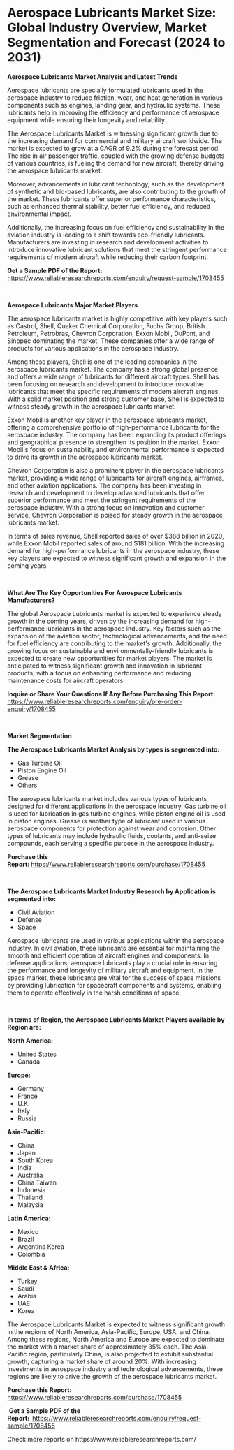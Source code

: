 <p><h1>Aerospace Lubricants Market Size: Global Industry Overview, Market Segmentation and Forecast (2024 to 2031)</h1></p><p><strong>Aerospace Lubricants Market Analysis and Latest Trends</strong></p>
<p><p>Aerospace lubricants are specially formulated lubricants used in the aerospace industry to reduce friction, wear, and heat generation in various components such as engines, landing gear, and hydraulic systems. These lubricants help in improving the efficiency and performance of aerospace equipment while ensuring their longevity and reliability.</p><p>The Aerospace Lubricants Market is witnessing significant growth due to the increasing demand for commercial and military aircraft worldwide. The market is expected to grow at a CAGR of 9.2% during the forecast period. The rise in air passenger traffic, coupled with the growing defense budgets of various countries, is fueling the demand for new aircraft, thereby driving the aerospace lubricants market.</p><p>Moreover, advancements in lubricant technology, such as the development of synthetic and bio-based lubricants, are also contributing to the growth of the market. These lubricants offer superior performance characteristics, such as enhanced thermal stability, better fuel efficiency, and reduced environmental impact.</p><p>Additionally, the increasing focus on fuel efficiency and sustainability in the aviation industry is leading to a shift towards eco-friendly lubricants. Manufacturers are investing in research and development activities to introduce innovative lubricant solutions that meet the stringent performance requirements of modern aircraft while reducing their carbon footprint.</p></p>
<p><strong>Get a Sample PDF of the Report:&nbsp;</strong> <a href="https://www.reliableresearchreports.com/enquiry/request-sample/1708455">https://www.reliableresearchreports.com/enquiry/request-sample/1708455</a></p>
<p>&nbsp;</p>
<p><strong>Aerospace Lubricants Major Market Players</strong></p>
<p><p>The aerospace lubricants market is highly competitive with key players such as Castrol, Shell, Quaker Chemical Corporation, Fuchs Group, British Petroleum, Petrobras, Chevron Corporation, Exxon Mobil, DuPont, and Sinopec dominating the market. These companies offer a wide range of products for various applications in the aerospace industry.</p><p>Among these players, Shell is one of the leading companies in the aerospace lubricants market. The company has a strong global presence and offers a wide range of lubricants for different aircraft types. Shell has been focusing on research and development to introduce innovative lubricants that meet the specific requirements of modern aircraft engines. With a solid market position and strong customer base, Shell is expected to witness steady growth in the aerospace lubricants market.</p><p>Exxon Mobil is another key player in the aerospace lubricants market, offering a comprehensive portfolio of high-performance lubricants for the aerospace industry. The company has been expanding its product offerings and geographical presence to strengthen its position in the market. Exxon Mobil's focus on sustainability and environmental performance is expected to drive its growth in the aerospace lubricants market.</p><p>Chevron Corporation is also a prominent player in the aerospace lubricants market, providing a wide range of lubricants for aircraft engines, airframes, and other aviation applications. The company has been investing in research and development to develop advanced lubricants that offer superior performance and meet the stringent requirements of the aerospace industry. With a strong focus on innovation and customer service, Chevron Corporation is poised for steady growth in the aerospace lubricants market.</p><p>In terms of sales revenue, Shell reported sales of over $388 billion in 2020, while Exxon Mobil reported sales of around $181 billion. With the increasing demand for high-performance lubricants in the aerospace industry, these key players are expected to witness significant growth and expansion in the coming years.</p></p>
<p>&nbsp;</p>
<p><strong>What Are The Key Opportunities For Aerospace Lubricants Manufacturers?</strong></p>
<p><p>The global Aerospace Lubricants market is expected to experience steady growth in the coming years, driven by the increasing demand for high-performance lubricants in the aerospace industry. Key factors such as the expansion of the aviation sector, technological advancements, and the need for fuel efficiency are contributing to the market's growth. Additionally, the growing focus on sustainable and environmentally-friendly lubricants is expected to create new opportunities for market players. The market is anticipated to witness significant growth and innovation in lubricant products, with a focus on enhancing performance and reducing maintenance costs for aircraft operators.</p></p>
<p><strong>Inquire or Share Your Questions If Any Before Purchasing This Report:</strong> <a href="https://www.reliableresearchreports.com/enquiry/pre-order-enquiry/1708455">https://www.reliableresearchreports.com/enquiry/pre-order-enquiry/1708455</a></p>
<p>&nbsp;</p>
<p><strong>Market Segmentation</strong></p>
<p><strong>The Aerospace Lubricants Market Analysis by types is segmented into:</strong></p>
<p><ul><li>Gas Turbine Oil</li><li>Piston Engine Oil</li><li>Grease</li><li>Others</li></ul></p>
<p><p>The aerospace lubricants market includes various types of lubricants designed for different applications in the aerospace industry. Gas turbine oil is used for lubrication in gas turbine engines, while piston engine oil is used in piston engines. Grease is another type of lubricant used in various aerospace components for protection against wear and corrosion. Other types of lubricants may include hydraulic fluids, coolants, and anti-seize compounds, each serving a specific purpose in the aerospace industry.</p></p>
<p><strong>Purchase this Report:&nbsp;</strong><a href="https://www.reliableresearchreports.com/purchase/1708455">https://www.reliableresearchreports.com/purchase/1708455</a></p>
<p>&nbsp;</p>
<p><strong>The Aerospace Lubricants Market Industry Research by Application is segmented into:</strong></p>
<p><ul><li>Civil Aviation</li><li>Defense</li><li>Space</li></ul></p>
<p><p>Aerospace lubricants are used in various applications within the aerospace industry. In civil aviation, these lubricants are essential for maintaining the smooth and efficient operation of aircraft engines and components. In defense applications, aerospace lubricants play a crucial role in ensuring the performance and longevity of military aircraft and equipment. In the space market, these lubricants are vital for the success of space missions by providing lubrication for spacecraft components and systems, enabling them to operate effectively in the harsh conditions of space.</p></p>
<p>&nbsp;</p>
<p><strong>In terms of Region, the Aerospace Lubricants Market Players available by Region are:</strong></p>
<p>
    <p> <strong> North America: </strong>
        <ul>
            <li>United States</li>
            <li>Canada</li>
        </ul>
        </p> 
    <p> <strong> Europe: </strong>
        <ul>
            <li>Germany</li>
            <li>France</li>
            <li>U.K.</li>
            <li>Italy</li>
            <li>Russia</li>
        </ul>
        </p> 
    <p> <strong> Asia-Pacific: </strong>
        <ul>
            <li>China</li>
            <li>Japan</li>
            <li>South Korea</li>
            <li>India</li>
            <li>Australia</li>
            <li>China Taiwan</li>
            <li>Indonesia</li>
            <li>Thailand</li>
            <li>Malaysia</li>
        </ul>
        </p> 
    <p> <strong> Latin America: </strong>
        <ul>
            <li>Mexico</li>
            <li>Brazil</li>
            <li>Argentina Korea</li>
            <li>Colombia</li>
        </ul>
        </p> 
    <p> <strong> Middle East & Africa: </strong>
        <ul>
            <li>Turkey</li>
            <li>Saudi</li>
            <li>Arabia</li>
            <li>UAE</li>
            <li>Korea</li>
        </ul>
    </p>
    </p>
<p><p>The Aerospace Lubricants Market is expected to witness significant growth in the regions of North America, Asia-Pacific, Europe, USA, and China. Among these regions, North America and Europe are expected to dominate the market with a market share of approximately 35% each. The Asia-Pacific region, particularly China, is also projected to exhibit substantial growth, capturing a market share of around 20%. With increasing investments in aerospace industry and technological advancements, these regions are likely to drive the growth of the aerospace lubricants market.</p></p>
<p><strong>Purchase this Report: </strong><a href="https://www.reliableresearchreports.com/purchase/1708455">https://www.reliableresearchreports.com/purchase/1708455</a></p>
<p>&nbsp;<strong>Get a Sample PDF of the Report:&nbsp;&nbsp;</strong><a href="https://www.reliableresearchreports.com/enquiry/request-sample/1708455">https://www.reliableresearchreports.com/enquiry/request-sample/1708455</a></p>
<p><strong></strong></p>
<p>Check more reports on https://www.reliableresearchreports.com/</p>